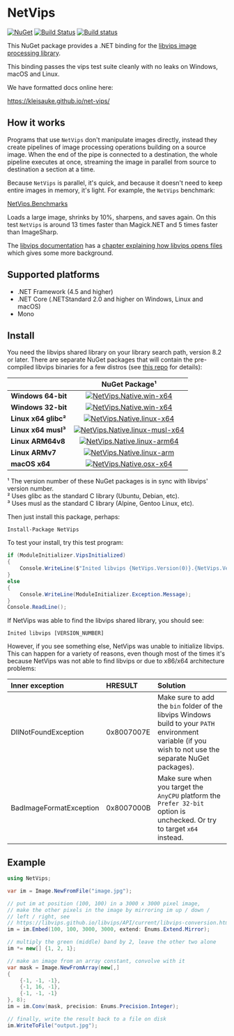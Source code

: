 # NetVips

[![NuGet](https://img.shields.io/nuget/v/NetVips.svg)](https://www.nuget.org/packages/NetVips)
[![Build Status](https://travis-ci.org/kleisauke/net-vips.svg?branch=master)](https://travis-ci.org/kleisauke/net-vips)
[![Build status](https://ci.appveyor.com/api/projects/status/d2r9uanb5yij07pt/branch/master?svg=true)](https://ci.appveyor.com/project/kleisauke/net-vips/branch/master)

This NuGet package provides a .NET binding for the [libvips image processing library](https://libvips.github.io/libvips).

This binding passes the vips test suite cleanly with no leaks on Windows, macOS and Linux.

We have formatted docs online here:

https://kleisauke.github.io/net-vips/

## How it works

Programs that use `NetVips` don't manipulate images directly, instead
they create pipelines of image processing operations building on a source
image. When the end of the pipe is connected to a destination, the whole
pipeline executes at once, streaming the image in parallel from source to
destination a section at a time.

Because `NetVips` is parallel, it's quick, and because it doesn't need to
keep entire images in memory, it's light. For example, the `NetVips` benchmark:

[NetVips.Benchmarks](https://github.com/kleisauke/net-vips/tree/master/tests/NetVips.Benchmarks)

Loads a large image, shrinks by 10%, sharpens, and saves again. On this test
`NetVips` is around 13 times faster than Magick.NET and 5 times faster than ImageSharp.

The [libvips documentation](https://libvips.github.io/libvips/API/current)
has a [chapter explaining how libvips opens
files](https://libvips.github.io/libvips/API/current/How-it-opens-files.md.html)
which gives some more background.

## Supported platforms

- .NET Framework (4.5 and higher)
- .NET Core (.NETStandard 2.0 and higher on Windows, Linux and macOS)
- Mono

## Install

You need the libvips shared library on your library search path, version 8.2 or
later. There are separate NuGet packages that will contain the pre-compiled 
libvips binaries for a few distros (see
[this repo](https://github.com/kleisauke/libvips-packaging) for details):

|                    |NuGet Package¹|
|--------------------|:------------:|
|**Windows 64-bit**  |[![NetVips.Native.win-x64](https://img.shields.io/nuget/v/NetVips.Native.win-x64.svg)](https://www.nuget.org/packages/NetVips.Native.win-x64)|
|**Windows 32-bit**  |[![NetVips.Native.win-x64](https://img.shields.io/nuget/v/NetVips.Native.win-x86.svg)](https://www.nuget.org/packages/NetVips.Native.win-x86)|
|**Linux x64 glibc²**|[![NetVips.Native.linux-x64](https://img.shields.io/nuget/v/NetVips.Native.linux-x64.svg)](https://www.nuget.org/packages/NetVips.Native.linux-x64)|
|**Linux x64 musl³** |[![NetVips.Native.linux-musl-x64](https://img.shields.io/nuget/v/NetVips.Native.linux-musl-x64.svg)](https://www.nuget.org/packages/NetVips.Native.linux-musl-x64)|
|**Linux ARM64v8**   |[![NetVips.Native.linux-arm64](https://img.shields.io/nuget/v/NetVips.Native.linux-arm64.svg)](https://www.nuget.org/packages/NetVips.Native.linux-arm64)|
|**Linux ARMv7**     |[![NetVips.Native.linux-arm](https://img.shields.io/nuget/v/NetVips.Native.linux-arm.svg)](https://www.nuget.org/packages/NetVips.Native.linux-arm)|
|**macOS x64**       |[![NetVips.Native.osx-x64](https://img.shields.io/nuget/v/NetVips.Native.osx-x64.svg)](https://www.nuget.org/packages/NetVips.Native.osx-x64)|

¹ The version number of these NuGet packages is in sync with libvips' version number.  
² Uses glibc as the standard C library (Ubuntu, Debian, etc).  
³ Uses musl as the standard C library (Alpine, Gentoo Linux, etc).

Then just install this package, perhaps:

    Install-Package NetVips

To test your install, try this test program:

```csharp
if (ModuleInitializer.VipsInitialized)
{
    Console.WriteLine($"Inited libvips {NetVips.Version(0)}.{NetVips.Version(1)}.{NetVips.Version(2)}");
}
else
{
    Console.WriteLine(ModuleInitializer.Exception.Message);
}
Console.ReadLine();
```

If NetVips was able to find the libvips shared library, you should see:

    Inited libvips [VERSION_NUMBER]

However, if you see something else, NetVips was unable to initialize libvips.
This can happen for a variety of reasons, even though most of the times it's because NetVips 
was not able to find libvips or due to x86/x64 architecture problems:

| Inner exception | HRESULT | Solution |
| :--- | :--- | :--- |
| DllNotFoundException | 0x8007007E | Make sure to add the `bin` folder of the libvips Windows build to your `PATH` environment variable (if you wish to not use the separate NuGet packages). |
| BadImageFormatException | 0x8007000B | Make sure when you target the `AnyCPU` platform the `Prefer 32-bit` option is unchecked. Or try to target `x64` instead. |

## Example

```csharp
using NetVips;

var im = Image.NewFromFile("image.jpg");

// put im at position (100, 100) in a 3000 x 3000 pixel image, 
// make the other pixels in the image by mirroring im up / down / 
// left / right, see
// https://libvips.github.io/libvips/API/current/libvips-conversion.html#vips-embed
im = im.Embed(100, 100, 3000, 3000, extend: Enums.Extend.Mirror);

// multiply the green (middle) band by 2, leave the other two alone
im *= new[] {1, 2, 1};

// make an image from an array constant, convolve with it
var mask = Image.NewFromArray(new[,]
{
    {-1, -1, -1},
    {-1, 16, -1},
    {-1, -1, -1}
}, 8);
im = im.Conv(mask, precision: Enums.Precision.Integer);

// finally, write the result back to a file on disk
im.WriteToFile("output.jpg");
```
